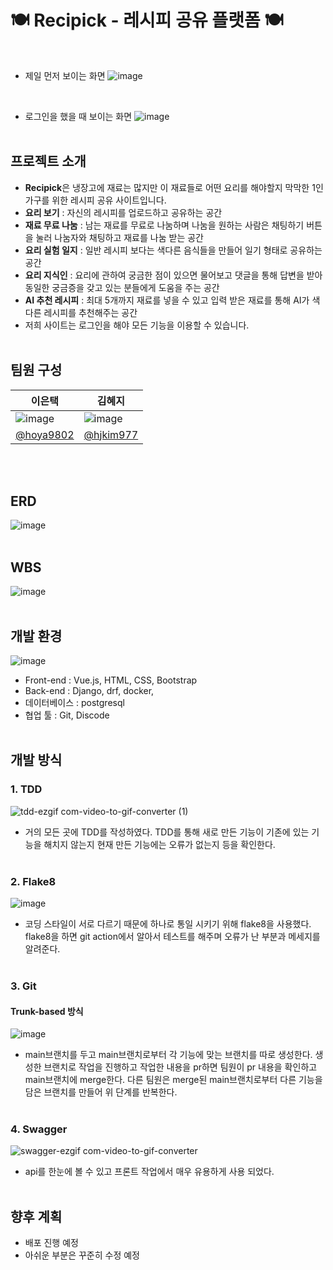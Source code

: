 # 🍽️ Recipick - 레시피 공유 플랫폼 🍽️
<br>

- 제일 먼저 보이는 화면
![image](https://github.com/user-attachments/assets/f5d28c72-996e-49f0-b5a2-610e3b66ff92)
<br>

- 로그인을 했을 때 보이는 화면
![image](https://github.com/user-attachments/assets/5ff0bf6d-a23c-4959-98cc-afaddf5dd735)
<br><br/>


## 프로젝트 소개
- **Recipick**은 냉장고에 재료는 많지만 이 재료들로 어떤 요리를 해야할지 막막한 1인 가구를 위한 레시피 공유 사이트입니다.
- **요리 보기** : 자신의 레시피를 업로드하고 공유하는 공간
- **재료 무료 나눔** : 남는 재료를 무료로 나눔하며 나눔을 원하는 사람은 채팅하기 버튼을 눌러 나눔자와 채팅하고 재료를 나눔 받는 공간
- **요리 실험 일지** : 일반 레시피 보다는 색다른 음식들을 만들어 일기 형태로 공유하는 공간
- **요리 지식인** : 요리에 관하여 궁금한 점이 있으면 물어보고 댓글을 통해 답변을 받아 동일한 궁금증을 갖고 있는 분들에게 도움을 주는 공간
- **AI 추천 레시피** : 최대 5개까지 재료를 넣을 수 있고 입력 받은 재료를 통해 AI가 색다른 레시피를 추천해주는 공간
- 저희 사이트는 로그인을 해야 모든 기능을 이용할 수 있습니다.
<br><br/>


## 팀원 구성
|이은택|김혜지|
|---|---|
|![image](https://github.com/user-attachments/assets/3cea9f8f-c401-412b-9ca3-7d7cb82a1ef6)|![image](https://github.com/user-attachments/assets/855687a1-4765-4492-abca-119cca7fe9af)|
|[@hoya9802](https://github.com/hoya9802)|[@hjkim977](https://github.com/hjkim977)|

<br><br/>


## ERD
![image](https://github.com/user-attachments/assets/42ba3db3-7c21-4ce2-9b15-e9ebfcc406fb)
<br><br/>


## WBS
![image](https://github.com/user-attachments/assets/a5e34e62-f3c6-4488-8399-257d74553cb0)
<br><br/>

## 개발 환경
![image](https://github.com/user-attachments/assets/195b709a-6936-440c-adaf-65aa005e8070)

- Front-end : Vue.js, HTML, CSS, Bootstrap
- Back-end : Django, drf, docker,
- 데이터베이스 : postgresql
- 협업 툴 : Git, Discode
<br><br/>

## 개발 방식
### 1. TDD
![tdd-ezgif com-video-to-gif-converter (1)](https://github.com/user-attachments/assets/aed017e2-f78e-406b-bf24-b6daf94c93b1)

- 거의 모든 곳에 TDD를 작성하였다. TDD를 통해 새로 만든 기능이 기존에 있는 기능을 해치지 않는지 현재 만든 기능에는 오류가 없는지 등을 확인한다.
<br><br/>

### 2. Flake8
![image](https://github.com/user-attachments/assets/bbfd30d7-dd39-427e-aa44-0e2185513ccc)

- 코딩 스타일이 서로 다르기 때문에 하나로 통일 시키기 위해 flake8을 사용했다. flake8을 하면 git action에서 알아서 테스트를 해주며 오류가 난 부분과 메세지를 알려준다.
<br><br/>

### 3. Git
#### Trunk-based 방식
![image](https://github.com/user-attachments/assets/aaff0010-c28f-48c2-bd2e-83d8f913ae72)

- main브랜치를 두고 main브랜치로부터 각 기능에 맞는 브랜치를 따로 생성한다. 생성한 브랜치로 작업을 진행하고 작업한 내용을 pr하면 팀원이 pr 내용을 확인하고 main브랜치에 merge한다. 다른 팀원은 merge된 main브랜치로부터 다른 기능을 담은 브랜치를 만들어 위 단계를 반복한다.
<br><br/>

### 4. Swagger
![swagger-ezgif com-video-to-gif-converter](https://github.com/user-attachments/assets/e95e2495-0004-4bd0-b203-0c61214d2826)
- api를 한눈에 볼 수 있고 프론트 작업에서 매우 유용하게 사용 되었다.
<br><br/>

## 향후 계획
- 배포 진행 예정
- 아쉬운 부분은 꾸준히 수정 예정

